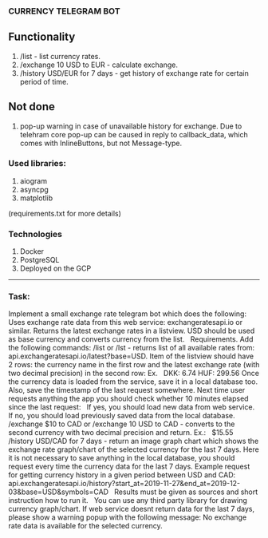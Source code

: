 ### CURRENCY TELEGRAM BOT

## Functionality
1. /list - list currency rates.
2. /exchange 10 USD to EUR - calculate exchange.
3. /history USD/EUR for 7 days - get history of exchange rate for certain period of time.

## Not done
1. pop-up warning in case of unavailable history for exchange. Due to telehram core pop-up can be caused in reply to callback_data, which comes with InlineButtons, but not Message-type.

### Used libraries:
1. aiogram
2. asyncpg
3. matplotlib

(requirements.txt for more details)

### Technologies
1. Docker
2. PostgreSQL
3. Deployed on the GCP

***
### Task:
Implement a small exchange rate telegram bot which does the following: Uses exchange rate data from this web service: exchangeratesapi.io or similar. Returns the latest exchange rates in a listview. USD should be used as base currency and converts currency from the list.
 
Requirements.
Add the following commands: /list or /lst - returns list of all available rates from: api.exchangeratesapi.io/latest?base=USD. Item of the listview should have 2 rows: the currency name in the first row and the latest exchange rate (with two decimal precision) in the second row: Ex.
 
DKK: 6.74
HUF: 299.56
Once the currency data is loaded from the service, save it in a local database too. Also, save the timestamp of the last request somewhere. Next time user requests anything the app you should check whether 10 minutes elapsed since the last request:
 
If yes, you should load new data from web service.
If no, you should load previously saved data from the local database.
/exchange $10 to CAD or /exchange 10 USD to CAD - converts to the second currency with two decimal precision and return. Ex.:
 
$15.55
/history USD/CAD for 7 days - return an image graph chart which shows the exchange rate graph/chart of the selected currency for the last 7 days. Here it is not necessary to save anything in the local database, you should request every time the currency data for the last 7 days. Example request for getting currency history in a given period between USD and CAD: api.exchangeratesapi.io/history?start_at=2019-11-27&end_at=2019-12-03&base=USD&symbols=CAD
 
Results must be given as sources and short instruction how to run it.
 
You can use any third party library for drawing currency graph/chart. If web service doesnt return data for the last 7 days, please show a warning popup with the following message: No exchange rate data is available for the selected currency.
